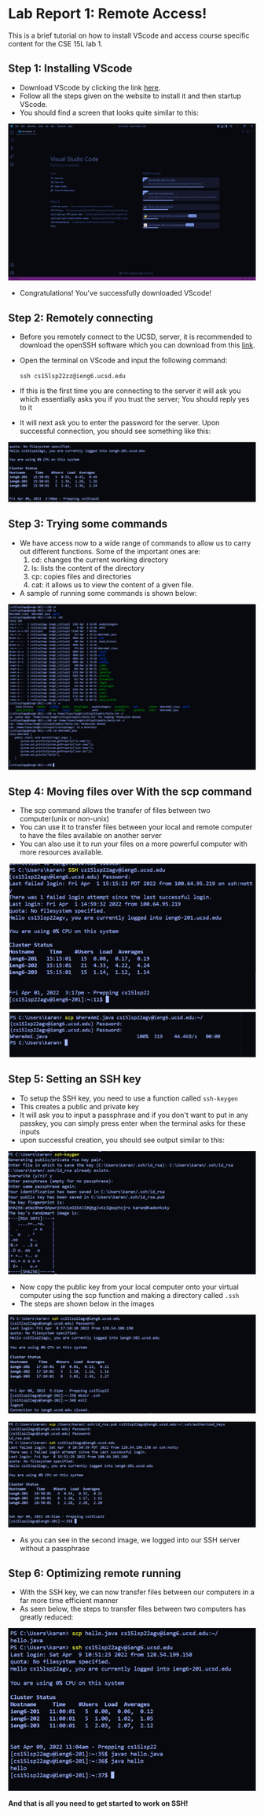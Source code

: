# Lab Report 1: Remote Access!

This is a brief tutorial on how to install VScode and access course specific content for the CSE 15L lab 1.

## Step 1: Installing VScode
* Download VScode by clicking the link [here](https://code.visualstudio.com/).
* Follow all the steps given on the website to install it and then startup VScode.
* You should find a screen that looks quite similar to this:

 ![](VSCodeStartup.png)
* Congratulations! You've successfully downloaded VScode!

## Step 2: Remotely connecting
* Before you remotely connect to the UCSD, server, it is recommended to download the openSSH software which you can download from this [link](https://docs.microsoft.com/en-us/windows-server/administration/openssh/openssh_install_firstuse).
* Open the terminal on VScode and input the following command:

    `ssh cs15lsp22zz@ieng6.ucsd.edu`
* If this is the first time you are connecting to the server it will ask you which essentially asks you if you trust the server; You should reply yes to it
* It will next ask you to enter the password for the server. Upon successful connection, you should see something like this:

 ![](SSHStartup.png)

## Step 3: Trying some commands
* We have access now to a wide range of commands to allow us to carry out different functions. Some of the important ones are:
    1. cd: changes the current working directory
    2. ls: lists the content of the directory
    3. cp: copies files and directories
    4. cat: it allows us to view the content of a given file.
* A sample of running some commands is shown below:

 ![](RunningCommands.png)

## Step 4: Moving files over With the scp command
* The scp command allows the transfer of files between two computer(unix or non-unix)
* You can use it to transfer files between your local and remote computer to have the files available on another server
* You can also use it to run your files on a more powerful computer with more resources available.

 ![](SCPcommand.png)

## Step 5: Setting an SSH key
* To setup the SSH key, you need to use a function called `ssh-keygen`
* This creates a public and private key
* It will ask you to input a passphrase and if you don't want to put in any passkey, you can simply press enter when the terminal asks for these inputs
* upon successful creation, you should see output similar to this:

 ![](SSHKeyGen.png)
* Now copy the public key from your local computer onto your virtual computer using the scp function and making a directory called `.ssh`
* The steps are shown below in the images

 ![](SSHKey1.png)

 ![](SSHKey2.png)
* As you can see in the second image, we logged into our SSH server without a passphrase

## Step 6: Optimizing remote running
* With the SSH key, we can now transfer files between our computers in a far more time efficient manner
* As seen below, the steps to transfer files between two computers has greatly reduced:

 ![](optimizedrunning.png)


 __And that is all you need to get started to work on SSH!__

